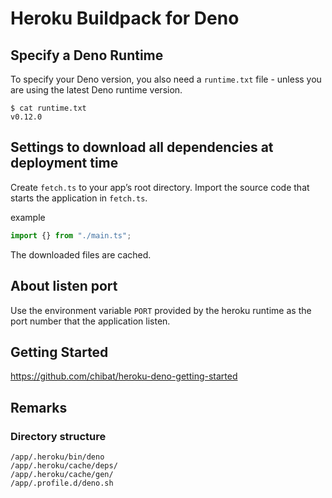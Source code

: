 # Heroku Buildpack for Deno

## Specify a Deno Runtime

To specify your Deno version, you also need a `runtime.txt` file - unless you are using the latest Deno runtime version.
```
$ cat runtime.txt
v0.12.0
```

## Settings to download all dependencies at deployment time

Create `fetch.ts` to your app’s root directory.
Import the source code that starts the application in `fetch.ts`.

example
```typescript
import {} from "./main.ts";
```

The downloaded files are cached.

## About listen port

Use the environment variable `PORT` provided by the heroku runtime as the port number that the application listen.

## Getting Started

https://github.com/chibat/heroku-deno-getting-started


## Remarks

### Directory structure
```
/app/.heroku/bin/deno
/app/.heroku/cache/deps/
/app/.heroku/cache/gen/
/app/.profile.d/deno.sh
```
